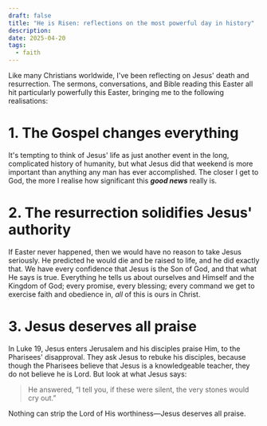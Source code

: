 ```yaml
---
draft: false
title: "He is Risen: reflections on the most powerful day in history"
description: 
date: 2025-04-20
tags:
  - faith
---
```

Like many Christians worldwide, I've been reflecting on Jesus' death and resurrection. The sermons, conversations, and Bible reading this Easter all hit particularly powerfully this Easter, bringing me to the following realisations:



# 1. The Gospel changes everything
It's tempting to think of Jesus' life as just another event in the long, complicated history of humanity, but what Jesus did that weekend is more important than anything any man has ever accomplished. The closer I get to God, the more I realise how significant this ***good news*** really is.

# 2. The resurrection solidifies Jesus' authority
If Easter never happened, then we would have no reason to take Jesus seriously. He predicted he would die and be raised to life, and he did exactly that. We have every confidence that Jesus is the Son of God, and that what He says is true. Everything he tells us about ourselves and Himself and the Kingdom of God; every promise, every blessing; every command we get to exercise faith and obedience in, *all* of this is ours in Christ.
# 3. Jesus deserves all praise
In Luke 19, Jesus enters Jerusalem and his disciples praise Him, to the Pharisees' disapproval. They ask Jesus to rebuke his disciples, because though the Pharisees believe that Jesus is a knowledgeable teacher, they do not believe he is Lord. But look at what Jesus says:

> He answered, “I tell you, if these were silent, the very stones would cry out.”

Nothing can strip the Lord of His worthiness—Jesus deserves all praise.